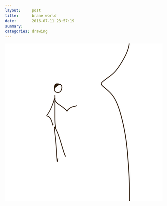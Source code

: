 ```yaml
---
layout:     post
title:      brane world
date:       2016-07-11 23:57:19
summary:    
categories: drawing
---
```

![brane world](/images/diary/brane-world.png "merge. emerge.")
